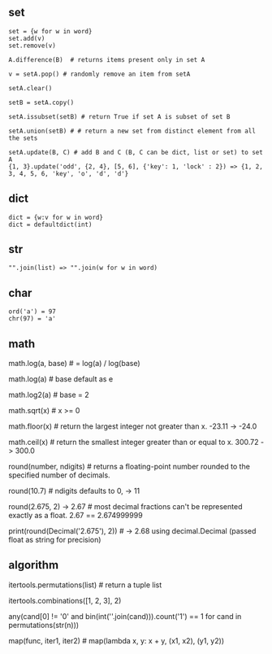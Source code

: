 ## set
```
set = {w for w in word}
set.add(v)
set.remove(v)

A.difference(B)  # returns items present only in set A

v = setA.pop() # randomly remove an item from setA

setA.clear()

setB = setA.copy()

setA.issubset(setB) # return True if set A is subset of set B

setA.union(setB) # # return a new set from distinct element from all the sets

setA.update(B, C) # add B and C (B, C can be dict, list or set) to set A
{1, 3}.update('odd', {2, 4}, [5, 6], {'key': 1, 'lock' : 2}) => {1, 2, 3, 4, 5, 6, 'key', 'o', 'd', 'd'}

```


## dict
```
dict = {w:v for w in word}
dict = defaultdict(int)
```

## str
```
"".join(list) => "".join(w for w in word)
```

## char
```
ord('a') = 97
chr(97) = 'a'
```

## math

math.log(a, base) # = log(a) / log(base)

math.log(a) # base default as e

math.log2(a) # base = 2

math.sqrt(x) # x >= 0

math.floor(x) # return the largest integer not greater than x.           -23.11 ->  -24.0

math.ceil(x) # return the smallest integer greater than or equal to x.   300.72 -> 300.0

round(number, ndigits) # returns a floating-point number rounded to the specified number of decimals.

round(10.7) # ndigits defaults to 0, -> 11

round(2.675, 2) -> 2.67   # most decimal fractions can't be represented exactly as a float.  2.67 == 2.674999999

print(round(Decimal('2.675'), 2))  # -> 2.68 using decimal.Decimal (passed float as string for precision)


## algorithm
itertools.permutations(list) # return a tuple list

itertools.combinations([1, 2, 3], 2) 

any(cand[0] != '0' and bin(int(''.join(cand))).count('1') == 1 for cand in permutations(str(n)))

map(func, iter1, iter2) # map(lambda x, y: x + y, (x1, x2), (y1, y2))

